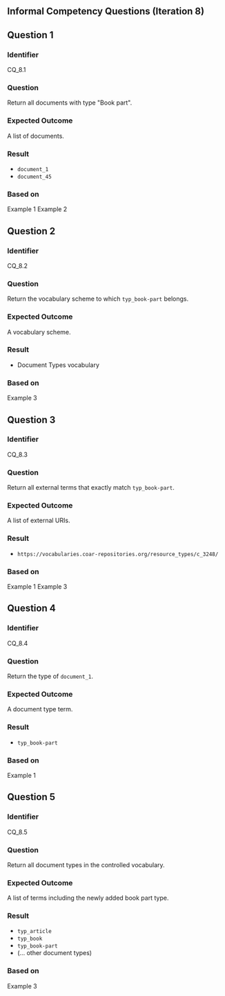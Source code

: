 ## Informal Competency Questions (Iteration 8)

## Question 1

### Identifier
CQ_8.1

### Question
Return all documents with type "Book part".

### Expected Outcome
A list of documents.

### Result
* `document_1`
* `document_45`

### Based on
Example 1
Example 2


## Question 2

### Identifier
CQ_8.2

### Question
Return the vocabulary scheme to which `typ_book-part` belongs.

### Expected Outcome
A vocabulary scheme.

### Result
* Document Types vocabulary

### Based on
Example 3


## Question 3

### Identifier
CQ_8.3

### Question
Return all external terms that exactly match `typ_book-part`.

### Expected Outcome
A list of external URIs.

### Result
* `https://vocabularies.coar-repositories.org/resource_types/c_3248/`

### Based on
Example 1
Example 3


## Question 4

### Identifier
CQ_8.4

### Question
Return the type of `document_1`.

### Expected Outcome
A document type term.

### Result
* `typ_book-part`

### Based on
Example 1


## Question 5

### Identifier
CQ_8.5

### Question
Return all document types in the controlled vocabulary.

### Expected Outcome
A list of terms including the newly added book part type.

### Result
* `typ_article`
* `typ_book`
* `typ_book-part`
* (... other document types)

### Based on
Example 3
